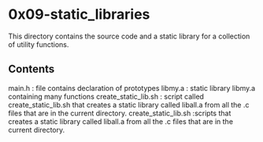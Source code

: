 # 0x09-static_libraries

This directory contains the source code and a static library for a collection of utility functions.

## Contents
main.h : file contains declaration of prototypes
libmy.a : static library libmy.a containing many functions
create_static_lib.sh : script called create_static_lib.sh that creates a static library called liball.a from all the .c files that are in the current directory.
create_static_lib.sh :scripts that creates a static library called liball.a from all the .c files that are in the current directory.